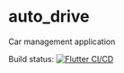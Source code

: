 # auto_drive

Car management application

Build status: [![Flutter CI/CD](https://github.com/constantinLu/auto_drive/actions/workflows/pipeline.yaml/badge.svg)](https://github.com/constantinLu/auto_drive/actions/workflows/pipeline.yaml)
